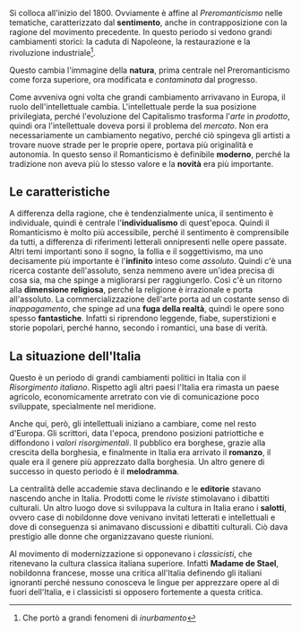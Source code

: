 Si colloca all'inizio del 1800. Ovviamente è affine al *Preromanticismo* nelle tematiche, caratterizzato dal **sentimento**, anche in contrapposizione con la ragione del movimento precedente.
In questo periodo si vedono grandi cambiamenti storici: la caduta di Napoleone, la restaurazione e la rivoluzione industriale[^1].

Questo cambia l'immagine della **natura**, prima centrale nel Preromanticismo come forza superiore, ora modificata e *contaminata* dal progresso.

Come avveniva ogni volta che grandi cambiamento arrivavano in Europa, il ruolo dell'intellettuale cambia. L'intellettuale perde la sua posizione privilegiata, perché l'evoluzione del Capitalismo trasforma l'*arte* in *prodotto*, quindi ora l'intellettuale doveva porsi il problema del *mercato*.
Non era necessariamente un cambiamento negativo, perché ciò spingeva gli artisti a trovare nuove strade per le proprie opere, portava più originalità e autonomia. In questo senso il Romanticismo è definibile **moderno**, perché la tradizione non aveva più lo stesso valore e la **novità** era più importante.

## Le caratteristiche
A differenza della ragione, che è tendenzialmente unica, il sentimento è individuale, quindi è centrale l'**individualismo** di quest'epoca. Quindi il Romanticismo è molto più accessibile, perché il sentimento è comprensibile da tutti, a differenza di riferimenti letterali onnipresenti nelle opere passate.
Altri temi importanti sono il sogno, la follia e il soggettivismo, ma uno decisamente più importante è l'**infinito** inteso come *assoluto*. Quindi c'è una ricerca costante dell'assoluto, senza nemmeno avere un'idea precisa di cosa sia, ma che spinge a migliorarsi per raggiungerlo. Così c'è un ritorno alla **dimensione religiosa**, perché la religione è irrazionale e porta all'assoluto.
La commercializzazione dell'arte porta ad un costante senso di *inappagamento*, che spinge ad una **fuga della realtà**, quindi le opere sono spesso **fantastiche**. Infatti si riprendono leggende, fiabe, superstizioni e storie popolari, perché hanno, secondo i romantici, una base di verità.

## La situazione dell'Italia
Questo è un periodo di grandi cambiamenti politici in Italia con il *Risorgimento italiano*. Rispetto agli altri paesi l'Italia era rimasta un paese agricolo, economicamente arretrato con vie di comunicazione poco sviluppate, specialmente nel meridione.

Anche qui, però, gli intellettuali iniziano a cambiare, come nel resto d'Europa. Gli scrittori, data l'epoca, prendono posizioni patriottiche e diffondono i *valori risorgimentali*.
Il pubblico era borghese, grazie alla crescita della borghesia, e finalmente in Italia era arrivato il **romanzo**, il quale era il genere più apprezzato dalla borghesia.
Un altro genere di successo in questo periodo è il **melodramma**.

La centralità delle accademie stava declinando e le **editorie** stavano nascendo anche in Italia. Prodotti come le *riviste* stimolavano i dibattiti culturali.
Un altro luogo dove si sviluppava la cultura in Italia erano i **salotti**, ovvero case di nobildonne dove venivano invitati letterati e intellettuali e dove di conseguenza si animavano discussioni e dibattiti culturali. Ciò dava prestigio alle donne che organizzavano queste riunioni.

Al movimento di modernizzazione si opponevano i *classicisti*, che ritenevano la cultura classica italiana superiore. Infatti **Madame de Stael**, nobildonna francese, mosse una critica all'Italia definendo gli italiani ignoranti perché nessuno conosceva le lingue per apprezzare opere al di fuori dell'Italia, e i classicisti si opposero fortemente a questa critica.




[^1]: Che portò a grandi fenomeni di *inurbamento*